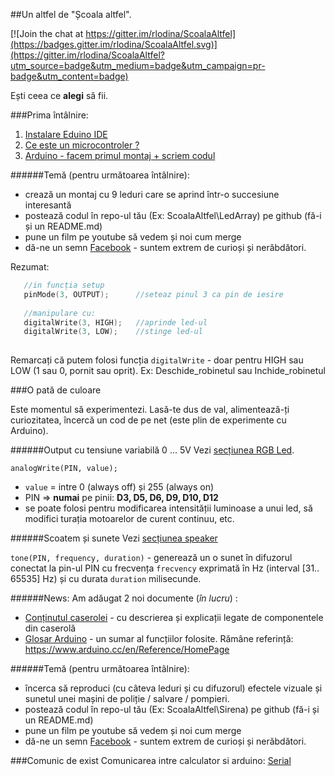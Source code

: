 ##Un altfel de "Școala altfel".

[![Join the chat at https://gitter.im/rlodina/ScoalaAltfel](https://badges.gitter.im/rlodina/ScoalaAltfel.svg)](https://gitter.im/rlodina/ScoalaAltfel?utm_source=badge&utm_medium=badge&utm_campaign=pr-badge&utm_content=badge)

Ești ceea ce **alegi** să fii.



###Prima întâlnire:

1. [Instalare Eduino IDE](https://github.com/rlodina/ScoalaAltfel/blob/master/Docs/arduino/Arduino-IDE.md)
2. [Ce este un microcontroler ?](https://github.com/rlodina/ScoalaAltfel/blob/master/Docs/arduino/Microcontroller.md)
3. [Arduino - facem primul montaj + scriem codul](https://github.com/rlodina/ScoalaAltfel/blob/master/Docs/arduino/Primul-pas.md)

######Temă (pentru următoarea întâlnire):
  - crează un montaj cu 9 leduri care se aprind într-o succesiune interesantă
  - postează codul în repo-ul tău (Ex: ScoalaAltfel\LedArray) pe github (fă-i și un README.md)
  - pune un film pe youtube să vedem și noi cum merge
  - dă-ne un semn [Facebook](https://www.facebook.com/groups/ScoalaAltfel) - suntem extrem de curioși și nerăbdători.

Rezumat:
``` C++
   //in funcția setup 
   pinMode(3, OUTPUT);      //seteaz pinul 3 ca pin de iesire 
   
   //manipulare cu:
   digitalWrite(3, HIGH);   //aprinde led-ul   
   digitalWrite(3, LOW);    //stinge led-ul
   
```

Remarcați că putem folosi funcția `digitalWrite` - doar pentru HIGH sau LOW (1 sau 0, pornit sau oprit). Ex: Deschide_robinetul sau Inchide_robinetul

###O pată de culoare

Este momentul să experimentezi. Lasă-te dus de val, alimentează-ți curiozitatea, încercă un cod de pe net (este plin de experimente cu Arduino).

######Output cu tensiune variabilă 0 ... 5V 
Vezi [secțiunea RGB Led](https://github.com/rlodina/ScoalaAltfel/tree/master/Docs/caserola#rgb---led).
 
`analogWrite(PIN, value);`
 - `value` =  intre 0 (always off) și 255 (always on) 
 - PIN => **numai** pe pinii: **D3, D5, D6, D9, D10, D12**
 - se poate folosi pentru modificarea intensității luminoase a unui led, să modifici turația motoarelor de curent continuu, etc.
 

######Scoatem și sunete
 Vezi [secțiunea speaker](https://github.com/rlodina/ScoalaAltfel/tree/master/Docs/caserola#difuzor---speaker)

`tone(PIN, frequency, duration)` - generează un o sunet în difuzorul conectat la pin-ul PIN cu frecvența `frecvency` exprimată în Hz (interval [31.. 65535] Hz) și cu durata `duration` milisecunde.


######News:
Am adăugat 2 noi documente (_în lucru_) : 
- [Conținutul caserolei](https://github.com/rlodina/ScoalaAltfel/tree/master/Docs/caserola) - cu descrierea și explicații legate de componentele din caserolă
- [Glosar Arduino](https://github.com/rlodina/ScoalaAltfel/blob/master/Docs/Glosar.md) - un sumar al funcțiilor folosite. Rămâne referință: https://www.arduino.cc/en/Reference/HomePage


######Temă (pentru următoarea întâlnire):
  - încerca să reproduci (cu câteva leduri și cu difuzorul) efectele vizuale și sunetul unei mașini de poliție / salvare / pompieri.
  - postează codul în repo-ul tău (Ex: ScoalaAltfel\Sirena) pe github (fă-i și un README.md)
  - pune un film pe youtube să vedem și noi cum merge
  - dă-ne un semn [Facebook](https://www.facebook.com/groups/ScoalaAltfel) - suntem extrem de curioși și nerăbdători.

###Comunic de exist 
Comunicarea intre calculator si arduino: [Serial](Docs/arduino/Serial.md)



  


